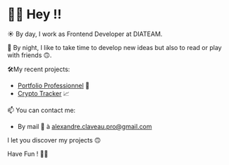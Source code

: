 # 👋🏼 Hey !!

☀️ By day, I work as Frontend Developer at DIATEAM.

🌙 By night, I like to take time to develop new ideas but also to read or play with friends 🙃.

🛠My recent projects:
- [Portfolio Professionnel](https://github.com/ClaveauAlex/portfolio) 🚀
- [Crypto Tracker](https://github.com/ClaveauAlex/nextjs-crypto-api) 📈

📫 You can contact me:
- By mail 📧  à [alexandre.claveau.pro@gmail.com](alexandre.claveau.pro@gmail.com)

I let you discover my projects 🙃

Have Fun ! ✌🏼
